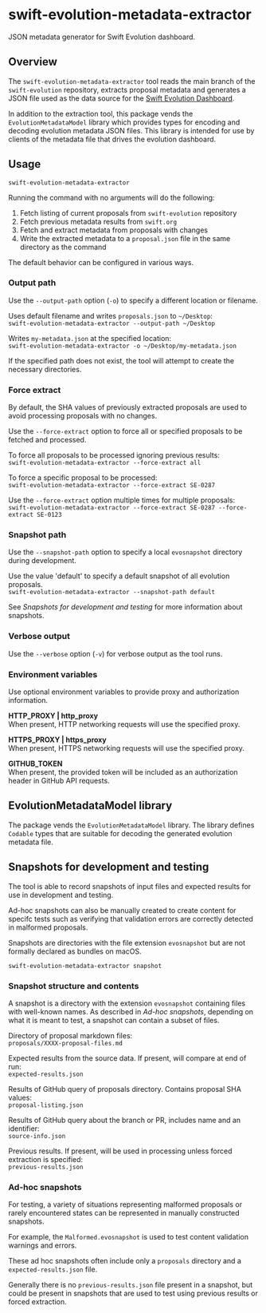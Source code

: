 # swift-evolution-metadata-extractor
JSON metadata generator for Swift Evolution dashboard.

## Overview
The `swift-evolution-metadata-extractor` tool reads the main branch of the `swift-evolution` repository, extracts proposal metadata and generates a JSON file used as the data source for the [Swift Evolution Dashboard](https://swift-org/swift-evolution).

In addition to the extraction tool, this package vends the `EvolutionMetadataModel` library which provides types for encoding and decoding evolution metadata JSON files. This library is intended for use by clients of the metadata file that drives the evolution dashboard. 

## Usage

`swift-evolution-metadata-extractor`

Running the command with no arguments will do the following:
1. Fetch listing of current proposals from `swift-evolution` repository
2. Fetch previous metadata results from `swift.org`
3. Fetch and extract metadata from proposals with changes
4. Write the extracted metadata to a `proposal.json` file in the same directory as the command

The default behavior can be configured in various ways.

### Output path

Use the `--output-path` option (`-o`) to specify a different location or filename.

Uses default filename and writes `proposals.json` to `~/Desktop`:  
`swift-evolution-metadata-extractor --output-path ~/Desktop`

Writes `my-metadata.json` at the specified location:  
`swift-evolution-metadata-extractor -o ~/Desktop/my-metadata.json`

If the specified path does not exist, the tool will attempt to create the necessary directories.

### Force extract

By default, the SHA values of previously extracted proposals are used to avoid processing proposals with no changes.

Use the `--force-extract` option to force all or specified proposals to be fetched and processed.

To force all proposals to be processed ignoring previous results:  
`swift-evolution-metadata-extractor --force-extract all`

To force a specific proposal to be processed:  
`swift-evolution-metadata-extractor --force-extract SE-0287`

Use the `--force-extract` option multiple times for multiple proposals:  
`swift-evolution-metadata-extractor --force-extract SE-0287 --force-extract SE-0123`

### Snapshot path

Use the `--snapshot-path` option to specify a local `evosnapshot` directory during development.

Use the value 'default' to specify a default snapshot of all evolution proposals.  
`swift-evolution-metadata-extractor --snapshot-path default`

See _Snapshots for development and testing_ for more information about snapshots.

### Verbose output

Use the `--verbose` option (`-v`) for verbose output as the tool runs.

### Environment variables
Use optional environment variables to provide proxy and authorization information.

**HTTP_PROXY | http_proxy**  
When present, HTTP networking requests will use the specified proxy.

**HTTPS_PROXY | https_proxy**  
When present, HTTPS networking requests will use the specified proxy.

**GITHUB_TOKEN**  
When present, the provided token will be included as an authorization header in GitHub API requests.

## EvolutionMetadataModel library
The package vends the `EvolutionMetadataModel` library. The library defines `Codable` types that are suitable for decoding the generated evolution metadata file.

## Snapshots for development and testing
The tool is able to record snapshots of input files and expected results for use in development and testing.

Ad-hoc snapshots can also be manually created to create content for specifc tests such as verifying that validation errors are correctly detected in malformed proposals.

Snapshots are directories with the file extension `evosnapshot` but are not formally declared as bundles on macOS.

`swift-evolution-metadata-extractor snapshot`

### Snapshot structure and contents
A snapshot is a directory with the extension `evosnapshot` containing files with well-known names. As described in _Ad-hoc snapshots_, depending on what it is meant to test, a snapshot can contain a subset of files.

Directory of proposal markdown files:  
`proposals/XXXX-proposal-files.md`

Expected results from the source data. If present, will compare at end of run:  
`expected-results.json`

Results of GitHub query of proposals directory. Contains proposal SHA values:  
`proposal-listing.json`

Results of GitHub query about the branch or PR, includes name and an identifier:  
`source-info.json`

Previous results. If present, will be used in processing unless forced extraction is specified:  
`previous-results.json`

### Ad-hoc snapshots
For testing, a variety of situations representing malformed proposals or rarely encountered states can be represented in manually constructed snapshots.

For example, the `Malformed.evosnapshot` is used to test content validation warnings and errors.

These ad hoc snapshots often include only a `proposals` directory and a `expected-results.json` file.

Generally there is no `previous-results.json` file present in a snapshot, but could be present in snapshots that are used to test using previous results or forced extraction.
